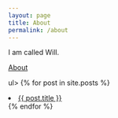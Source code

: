 ```yaml
---
layout: page
title: About
permalink: /about
---
```


I am called Will. 


[About](https://zanenab.github.io/test.html)


ul>
  {% for post in site.posts %}
    <li>
      <a href="{{ post.url }}">{{ post.title }}</a>
    </li>
  {% endfor %}
</ul>
